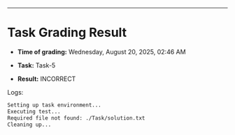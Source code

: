 
---
# Task Grading Result

- **Time of grading:** Wednesday, August 20, 2025, 02:46 AM

- **Task:** Task-5

- **Result:** INCORRECT


Logs:
```bash
Setting up task environment...
Executing test...
Required file not found: ./Task/solution.txt
Cleaning up...
```
